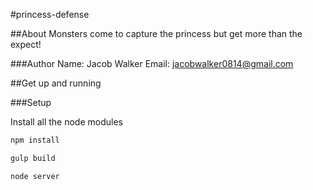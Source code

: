 #princess-defense

##About
Monsters come to capture the princess but get more than the expect!

###Author
Name: Jacob Walker
Email: jacobwalker0814@gmail.com

##Get up and running

###Setup

Install all the node modules
```sh
npm install

gulp build

node server
```

